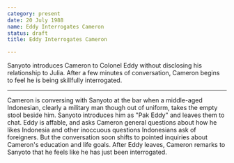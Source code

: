 ```yaml
---
category: present
date: 20 July 1988
name: Eddy Interrogates Cameron
status: draft
title: Eddy Interrogates Cameron

---
```

Sanyoto introduces Cameron to Colonel Eddy without disclosing his relationship to Julia. After a few minutes of conversation, Cameron begins to feel he is being skillfully interrogated.

------

Cameron is conversing with Sanyoto at the bar when a middle-aged Indonesian, clearly a military man though out of uniform, takes the empty stool beside him. Sanyoto introduces him as "Pak Eddy"
and leaves them to chat. Eddy is affable, and asks Cameron
general questions about how he likes Indonesia and other inoccuous questions Indonesians ask of foreigners. But the conversation soon shifts to pointed inquiries about Cameron's
education and life goals. After Eddy leaves, Cameron remarks to Sanyoto
that he feels like he has just been interrogated. 
